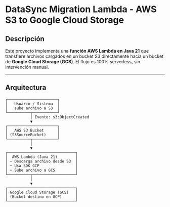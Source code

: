 # DataSync Migration Lambda - AWS S3 to Google Cloud Storage

## Descripción

Este proyecto implementa una **función AWS Lambda en Java 21** que transfiere archivos cargados en un bucket S3 directamente hacia un bucket de **Google Cloud Storage (GCS)**. El flujo es 100% serverless, sin intervención manual.

---

## Arquitectura

```plaintext
┌──────────────────────┐
│   Usuario / Sistema  │
│   sube archivo a S3  │
└──────────┬───────────┘
           │ Evento: s3:ObjectCreated
           ▼
┌──────────────────────┐
│   AWS S3 Bucket      │
│ (S3SourceBucket)     │
└──────────┬───────────┘
           │
           ▼
┌──────────────────────────────┐
│  AWS Lambda (Java 21)        │
│ ─ Descarga archivo desde S3  │
│ ─ Usa SDK GCP                │
│ ─ Sube archivo a GCS         │
└──────────┬───────────────────┘
           │
           ▼
┌──────────────────────────────┐
│ Google Cloud Storage (GCS)   │
│ (Bucket destino en GCP)      │
└──────────────────────────────┘
